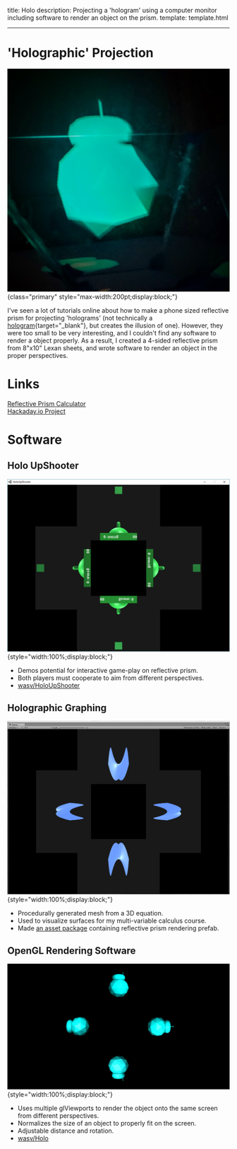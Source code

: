 title: Holo
description:
        Projecting a 'hologram' using a computer monitor including software to
        render an object on the prism.
template: template.html

---

# 'Holographic' Projection
![Hologram](holo_projection.jpg){class="primary" style="max-width:200pt;display:block;"}

I've seen a lot of tutorials online about how to make a phone sized reflective
prism for projecting 'holograms' (not technically a
[hologram](http://www.merriam-webster.com/dictionary/hologram){target="_blank"},
but creates the illusion of one). However, they were too small to be very
interesting, and I couldn't find any software to render a object properly. As a
result, I created a 4-sided reflective prism from 8"x10" Lexan sheets, and wrote
software to render an object in the proper perspectives.

# Links
<a href="prism-calc.html"><i class="fa fa-link"></i>Reflective Prism Calculator</a><br/>
<a target="_blank" href="https://hackaday.io/project/14367-holographic-projection"><i class="fa fa-link"></i>Hackaday.io Project</a><br/>

# Software
## Holo UpShooter
![UpShooter](holo_upshooter.png){style="width:100%;display:block;"}

* Demos potential for interactive game-play on reflective prism.
* Both players must cooperate to aim from different perspectives.
* <a target="_blank" href="https://github.com/wasv/HoloUpShooter"><i class="fa fa-github"></i>wasv/HoloUpShooter</a>

## Holographic Graphing
![Holo Graphing](holo_graphing.png){style="width:100%;display:block;"}

* Procedurally generated mesh from a 3D equation.
* Used to visualize surfaces for my multi-variable calculus course.
* Made [an asset package](HoloRenderer.unitypackage) containing reflective prism rendering prefab.

## OpenGL Rendering Software
![Screenshot](holo_screenshot.png){style="width:100%;display:block;"}

* Uses multiple glViewports to render the object onto the same screen from different perspectives.
* Normalizes the size of an object to properly fit on the screen.
* Adjustable distance and rotation.
* <a target="_blank" href="https://github.com/wasv/Holo"><i class="fa fa-github"></i>wasv/Holo</a>
